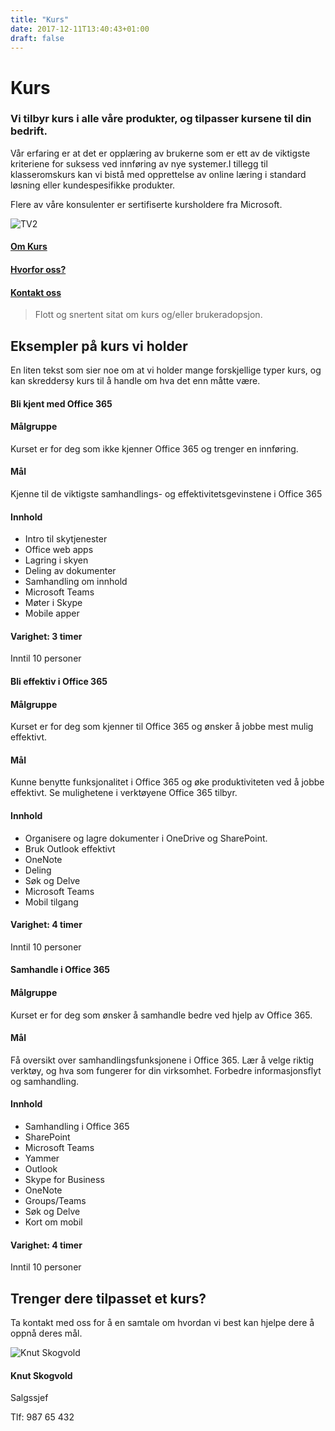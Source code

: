 ```yaml
---
title: "Kurs"
date: 2017-12-11T13:40:43+01:00
draft: false
---
```


<div class="container">
    <div class="referansecase">
        <div class="row no-gutters">
            <div class="col-md-12 col-lg-6 p-4 mt-4">
                <div class="heading">
                    <h1>Kurs</h1>
                </div>
                <h3>Vi tilbyr kurs i alle våre produkter, og tilpasser kursene til din bedrift.</h3> 
                <p>Vår erfaring er at det er opplæring av brukerne som er ett av de viktigste kriteriene for suksess ved innføring av nye systemer.I tillegg til klasseromskurs kan vi bistå med opprettelse av online læring i standard løsning eller kundespesifikke produkter.</p>
                <p>Flere av våre konsulenter er sertifiserte kursholdere fra Microsoft.</p>
            </div>    
            <div class="col-md-12 col-lg-6"><img class="img-fluid" src="/pointtaken/img/startup-photos.jpg" alt="TV2" /></div>
        </div>
    </div>
</div>

<div class="container-fluid bg-white mb-4">
    <div class="row content-menu text-center mx-auto">
        <div class="col-sm-12 col-md-4"><h4 class="m-0"><a href="#om">Om Kurs</a></h4></div>
        <div class="col-sm-12 col-md-4"><h4 class="m-0"><a href="">Hvorfor oss?</a></h4></div>
        <div class="col-sm-12 col-md-4"><h4 class="m-0"><a href="/pointtaken/contact/">Kontakt oss</a></h4></div>
    </div>
</div>

<div class="container" id="referanse">
    <div class="row">
        <div class="col-sm-12 col-md-8 mx-auto mt-5 mb-5">
            <blockquote class="blockquote text-center">
            <p class="mb-0">Flott og snertent sitat om kurs og/eller brukeradopsjon.</p>
            </blockquote>
            </div>
        </div>
    </div>
</div>


<div class="jumbotron jumbotron-fluid">
<div id="om" class="container">
    <div class="row justify-content-center">
    <div class=" col-12 heading text-center">
        <h2>Eksempler på kurs vi holder</h2>
        <p class="col-8 mx-auto">En liten tekst som sier noe om at vi holder mange forskjellige typer kurs, og kan skreddersy kurs til å handle om hva det enn måtte være.
    </div>
    <div class="col-lg-4 col-sm-6 bg-white p-4 kurs-card">
        <div class="heading"><h4>Bli kjent med Office 365</h4></div>
        <div class="">
            <h4 class="">Målgruppe</h4>
            <p class="">Kurset er for deg som ikke kjenner Office 365 og trenger en innføring.</p>
            <h4 class="">Mål</h4>
            <p class="">Kjenne til de viktigste samhandlings- og effektivitetsgevinstene i Office 365</p>
            <h4 class="">Innhold</h4>
            <ul class="">
                <li class="">Intro til skytjenester</li>
                <li class="">Office web apps</li>
                <li class="">Lagring i skyen</li>
                <li class="">Deling av dokumenter</li>
                <li class="">Samhandling om innhold</li>
                <li class="">Microsoft Teams</li>
                <li class="">Møter i Skype</li>
                <li class="">Mobile apper</li>
            </ul>
            <h4 class="">Varighet: 3 timer</h4>
            <p class="">Inntil 10 personer</p>                                       
        </div>               
    </div>
    <div class="col-lg-4 col-sm-6 bg-white p-4 kurs-card">
        <div class="heading"><h4>Bli effektiv i Office 365</h4></div>
        <div class="">
            <h4 class="">Målgruppe</h4>
            <p class="">Kurset er for deg som kjenner til Office 365 og ønsker å jobbe mest mulig effektivt.</p>
            <h4 class="">Mål</h4>
            <p class="">Kunne benytte funksjonalitet i Office 365 og øke produktiviteten ved å jobbe effektivt. Se mulighetene i verktøyene Office 365 tilbyr.</p>
            <h4 class="">Innhold</h4>
            <ul class="">
                <li class="">Organisere og lagre dokumenter i OneDrive og SharePoint.</li>
                <li class="">Bruk Outlook effektivt</li>
                <li class="">OneNote</li>
                <li class="">Deling</li>
                <li class="">Søk og Delve</li>
                <li class="">Microsoft Teams</li>
                <li class="">Mobil tilgang</li>
            </ul>
            <h4 class="">Varighet: 4 timer</h4>
            <p class="">Inntil 10 personer</p>    
        </div>                   
    </div>
    <div class="col-lg-4 col-sm-6 bg-white p-4 kurs-card">
        <div class="heading"><h4>Samhandle i Office 365</h4></div>
        <div class="">
            <h4 class="">Målgruppe</h4>
            <p class="">Kurset er for deg som ønsker å samhandle bedre ved hjelp av Office 365.</p>
            <h4 class="">Mål</h4>
            <p class="">Få oversikt over samhandlingsfunksjonene i Office 365. Lær å velge riktig verktøy, og hva som fungerer for din virksomhet. Forbedre informasjonsflyt og samhandling.</p>
            <h4 class="">Innhold</h4>
            <ul class="">
                <li class="">Samhandling i Office 365</li>
                <li class="">SharePoint</li>
                <li class="">Microsoft Teams</li>
                <li class="">Yammer</li>
                <li class="">Outlook</li>
                <li class="">Skype for Business</li>
                <li class="">OneNote</li>
                <li class="">Groups/Teams</li>
                <li class="">Søk og Delve</li>
                <li class="">Kort om mobil</li>
            </ul>
            <h4 class="">Varighet: 4 timer</h4>
            <p class="">Inntil 10 personer</p>                                         
        </div>                   
    </div>        
    </div>
</div>
</div>

<div class="container">
    <div class="row">
        <div class="col-md-12 content-case mt-4 mb-4">
            <div class="row no-gutters">
                <div class="col-md-12 col-lg-6 mx-auto">
                    <div class="heading text-center">
                        <h2>Trenger dere tilpasset et kurs?</h2>
                    </div>
                    <p class="lead">Ta kontakt med oss for å en samtale om hvordan vi best kan hjelpe dere å oppnå deres mål.</p>
                    <div class="card personkort p-5">
                        <img class="card-img-top img-profil" src="../img/people/knut.jpg" alt="Knut Skogvold">
                        <div class="card-body">
                            <h4 class="card-title">Knut Skogvold</h4>
                            <p class="card-subtitle mb-2">Salgssjef</p>
                            <p class="card-text">Tlf: 987 65 432</p>
                        </div>
                    </div>  
                </div>                          
                </div>
            </div>
        </div>             
    </div>
</div>
